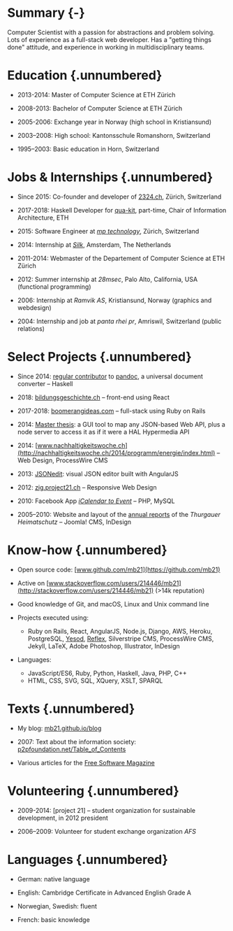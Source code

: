 # Summary {-}

Computer Scientist with a passion for abstractions and problem solving. Lots of experience as a
full-stack web developer. Has a "getting things done" attitude, and experience in working in multidisciplinary teams.

<!-- Seeking to... -->

# Education {.unnumbered}

- 2013-2014: Master of Computer Science at ETH Zürich

- 2008-2013: Bachelor of Computer Science at ETH Zürich

- 2005-2006: Exchange year in Norway (high school in Kristiansund)

- 2003–2008: High school: Kantonsschule Romanshorn, Switzerland

- 1995–2003: Basic education in Horn, Switzerland


# Jobs & Internships {.unnumbered}

- Since 2015: Co-founder and developer of [2324.ch](https://2324.ch), Zürich, Switzerland

- 2017-2018: Haskell Developer for [qua-kit](https://github.com/achirkin/qua-kit), part-time, Chair of Information Architecture, ETH

- 2015: Software Engineer at _[mp technology](http://www.mptechnology.ch/)_, Zürich, Switzerland

- 2014: Internship at _[Silk](http://www.silk.co)_, Amsterdam, The Netherlands

- 2011-2014: Webmaster of the Departement of Computer Science at ETH Zürich

- 2012: Summer internship at *28msec*, Palo Alto, California, USA (functional programming)

- 2006: Internship at *Ramvik AS*, Kristiansund, Norway (graphics and webdesign)

- 2004: Internship and job at *panta rhei pr*, Amriswil, Switzerland (public relations)


# Select Projects {.unnumbered}

- Since 2014: [regular contributor](https://github.com/jgm/pandoc/commits?author=mb21) to [pandoc](https://pandoc.org), a universal document converter – Haskell

- 2018: [bildungsgeschichte.ch](https://www.bildungsgeschichte.ch) – front-end using React

- 2017-2018: [boomerangideas.com](https://boomerangideas.com) – full-stack using Ruby on Rails

- 2014: [Master thesis](https://github.com/mb21/api-explorer): a GUI tool to map any JSON-based Web API, plus a node server to access it as if it were a HAL Hypermedia API

- 2014: [www.nachhaltigkeitswoche.ch](http://nachhaltigkeitswoche.ch/2014/programm/energie/index.html) – Web Design, ProcessWire CMS

- 2013: [JSONedit](http://mb21.github.io/JSONedit/): visual JSON editor built with AngularJS

- 2012: [zig.project21.ch](http://zig.project21.ch/) – Responsive Web Design

- 2010: Facebook App *[iCalendar to Event](https://github.com/mb21/iCalendar-to-Facebook-Event)* – PHP, MySQL

- 2005–2010: Website and layout of the [annual reports](http://www.heimatschutz.ch/thurgau/jcms1.0/index.php?option=com_content&task=view&id=26&Itemid=42) of the *Thurgauer Heimatschutz* – Joomla! CMS, InDesign

# Know-how {.unnumbered}

- Open source code: [www.github.com/mb21](https://github.com/mb21)

- Active on [www.stackoverflow.com/users/214446/mb21](http://stackoverflow.com/users/214446/mb21) (>14k reputation)

- Good knowledge of Git, and macOS, Linux and Unix command line

- Projects executed using:
    - Ruby on Rails, React, AngularJS, Node.js, Django, AWS, Heroku, PostgreSQL,
      [Yesod](https://www.yesodweb.com), [Reflex](https://github.com/reflex-frp/reflex),
      Silverstripe CMS, ProcessWire CMS, Jekyll, LaTeX, Adobe Photoshop, Illustrator, InDesign

- Languages:
    - JavaScript/ES6, Ruby, Python, Haskell, Java, PHP, C++
    - HTML, CSS, SVG, SQL, XQuery, XSLT, SPARQL


# Texts {.unnumbered}

- My blog: [mb21.github.io/blog](https://mb21.github.io/blog/)

- 2007: Text about the information society: [p2pfoundation.net/Table_of_Contents](http://p2pfoundation.net/Table_of_Contents)

- Various articles for the [Free Software Magazine](http://freesoftwaremagazine.com/authors/Mauro%20Bieg/)


# Volunteering {.unnumbered}

- 2009-2014: [project 21] – student organization for sustainable development, in 2012 president

- 2006–2009: Volunteer for student exchange organization *AFS*


# Languages {.unnumbered}

- German: native language

- English: Cambridge Certificate in Advanced English Grade A

- Norwegian, Swedish: fluent

- French: basic knowledge
